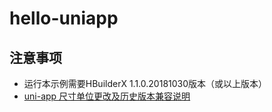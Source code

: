 # hello-uniapp

## 注意事项
* 运行本示例需要HBuilderX 1.1.0.20181030版本（或以上版本）
* [uni-app 尺寸单位更改及历史版本兼容说明](http://ask.dcloud.net.cn/article/35014)
